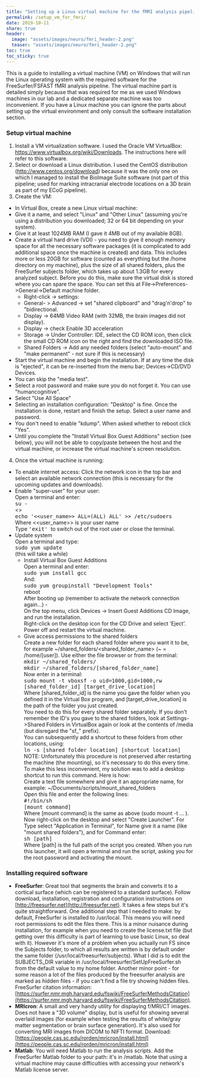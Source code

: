 ```yaml
---
title: "Setting up a Linux virtual machine for the fMRI analysis pipeline"
permalink: /setup_vm_for_fmri/
date: 2019-10-11
share: true
header:
  image: "assets/images/neuro/fmri_header-2.png"
  teaser: "assets/images/neuro/fmri_header-2.png"
toc: true
toc_sticky: true
---
```


This is a guide to installing a virtual machine (VM) on Windows that will run the Linux operating system with the required software for the FreeSurfer/FSFAST fMRI analysis pipeline. The virtual machine part is detailed simply because that was required for me as we used Windows machines in our lab and a dedicated separate machine was too inconvenient. If you have a Linux machine you can ignore the parts about setting up the virtual environment and only consult the software installation section.


### Setup virtual machine
1. Install a VM virtualization software. I used the Oracle VM VirtualBox: https://www.virtualbox.org/wiki/Downloads. The instructions here will refer to this software.
2. Select or download a Linux distribution. I used the CentOS distribution (http://www.centos.org/download) because it was the only one on which I managed to install the BioImage Suite software (not part of this pipeline; used for marking intracranial electrode locations on a 3D brain as part of my ECoG pipeline).
3. Create the VM:
  * In Virtual Box, create a new Linux virtual machine:
  * Give it a name, and select "Linux" and "Other Linux" (assuming you're using a distribution you downloaded; 32 or 64 bit depending on your system).
  * Give it at least 1024MB RAM (I gave it 4MB out of my available 8GB).
  * Create a virtual hard drive (VDI) - you need to give it enough memory space for all the necessary software packages (it is complicated to add additional space once the machine is created) and data. This includes more or less 20GB for software (counted as everything but the /home directory on my machine), plus the size of all shared folders, plus the FreeSurfer subjects folder, which takes up about 1.3GB for every analyzed subject. Before you do this, make sure the virtual disk is stored where you can spare the space. You can set this at File->Preferences->General->Default machine folder.
    * Right-click -> settings:
    *	General- > Advanced -> set "shared clipboard" and "drag'n'drop" to "bidirectional.
    *	Display -> 64MB Video RAM (with 32MB, the brain images did not display).
    *	Display -> check Enable 3D acceleration
    *	Storage -> Under Controller: IDE, select the CD ROM icon, then click the small CD ROM icon on the right and find the downloaded ISO file.
    *	Shared Folders -> Add any needed folders (select "auto-mount" and "make permanent" - not sure if this is necessary)  
  *	Start the virtual machine and begin the installation. If at any time the disk is "ejected", it can be re-inserted from the menu bar; Devices->CD/DVD Devices.  
  *	You can skip the "media test".  
  *	Select a root password and make sure you do not forget it. You can use "humancognitive".  
  *	Select "Use All Space"  
  *	Selecting an installation configuration: "Desktop" is fine. Once the installation is done, restart and finish the setup. Select a user name and password.  
  *	You don't need to enable "kdump". When asked whether to reboot click "Yes".  
  * Until you complete the "Install Virtual Box Guest Additions" section (see below), you will not be able to copy/paste between the host and the virtual machine, or increase the virtual machine's screen resolution.  
4. Once the virtual machine is running:  
  *	To enable internet access: Click the network icon in the top bar and select an available network connection (this is necessary for the upcoming updates and downloads).  
  * Enable "super-user" for your user:   
    Open a terminal and enter:  
    <span style="font-family:monospace;"> su - </span>  
    <<enter root password in prompt>>  
    <span style="font-family:monospace;"> echo '<<user_name>> ALL=(ALL) ALL' >> /etc/sudoers </span>  
    Where <<user_name>> is your user name  
    Type <span style="font-family:monospace;"> 'exit' </span> to switch out of the root user or close the terminal.  
  *	Update system  
    Open a terminal and type:  
    <span style="font-family:monospace;">sudo yum update</span>  
    (this will take a while)  
    *	Install Virtual Box Guest Additions  
    Open a terminal and enter:  
    <span style="font-family:monospace;">sudo yum install gcc</span>  
    And:  
    <span style="font-family:monospace;">sudo yum groupinstall "Development Tools" </span>  
    reboot  
    After booting up (remember to activate the network connection again…) -  
    On the top menu, click Devices -> Insert Guest Additions CD Image, and run the installation.  
    Right-click on the desktop icon for the CD Drive and select 'Eject'.  
    Power off and restart the virtual machine.  
    * Give access permissions to the shared folders  
    Create a new folder for each shared folder where you want it to be, for example ~/shared_folders/<shared_folder_name> (~ = /home/[user]). Use either the file browser or from the terminal:   <br>
    <span style="font-family:monospace;">  mkdir ~/shared_folders/ </span>   <br>
    <span style="font-family:monospace;">  mkdir ~/shared_folders/[shared_folder_name] </span>   <br>
    Now enter in a terminal:  <br>
    <span style="font-family:monospace;">sudo mount -t vboxsf -o uid=1000,gid=1000,rw [shared_folder_id] [target_drive_location] </span>   <br>
    Where [shared_folder_id] is the name you gave the folder when you defined it in the Virtual Box program, and [target_drive_location] is the path of the folder you just created.   <br>
    You need to do this for every shared folder separately. If you don't remember the ID's you gave to the shared folders, look at Settings->Shared Folders in VirtualBox again or look at the contents of /media (but disregard the "sf_" prefix).  <br>
    You can subsequently add a shortcut to these folders from other locations, using:  <br>
    <span style="font-family:monospace;">ln -s [shared folder location] [shortcut location] </span>  <br>
    NOTE: Unfortunately this procedure is not preserved after restarting the machine (the mounting), so it's necessary to do this every time. To make this less inconvenient, my solution was to add a desktop shortcut to run this command. Here is how:  <br>
    Create a text file somewhere and give it an appropriate name, for example: ~/Documents/scripts/mount_shared_folders  <br>
    Open this file and enter the following lines:  <br>
    <span style="font-family:monospace;"> #!/bin/sh </span>  <br>
    <span style="font-family:monospace;"> [mount command] </span> <br>
    Where [mount command] is the same as above (sudo mount -t … ).  
    Now right-click on the desktop and select "Create Launcher". For Type select "Application in Terminal", for Name give it a name (like "mount shared folders"), and for Command enter:  <br>
    <span style="font-family:monospace;"> sh [path] </span>  <br>
    Where [path] is the full path of the script you created. When you run this launcher, it will open a terminal and run the script, asking you for the root password and activating the mount.  


### Installing required software
* **FreeSurfer**: Great tool that segments the brain and converts it to a cortical surface (which can be registered to a standard surface).
Follow download, installation, registration and configuration instructions on [http://freesurfer.net](http://freesurfer.net). It takes a few steps but it's quite straightforward.
One additional step that I needed to make: by default, FreeSurfer is installed to /usr/local. This means you will need root permissions to edit the files there. This is a minor nuisance during installation, for example when you need to create the license.txt file (but getting over this difficulty is part of learning to use basic Linux, so deal with it). However it's more of a problem when you actually run FS since the Subjects folder, to which all results are written is by default under the same folder (/usr/local/freesurfer/subjects). What I did is to edit the SUBJECTS_DIR variable in /usr/local/freesurfer/SetUpFreeSurfer.sh from the default value to my home folder.
Another minor point - for some reason a lot of the files produced by the freesurfer analysis are marked as hidden files - if you can't find a file try showing hidden files.
FreeSurfer citation information: [https://surfer.nmr.mgh.harvard.edu/fswiki/FreeSurferMethodsCitation](https://surfer.nmr.mgh.harvard.edu/fswiki/FreeSurferMethodsCitation).
* **MRIcron**:  A small and very handy utility for displaying f/MRI/CT images. Does not have a "3D volume" display, but is useful for showing several overlaid images (for example when testing the results of white/gray matter segmentation or brain surface generation). It's also used for converting MRI images from DICOM to NIFTI format.
Download: [https://people.cas.sc.edu/rorden/mricron/install.html](https://people.cas.sc.edu/rorden/mricron/install.html)
* **Matlab**: You will need Matlab to run the analysis scripts. Add the FreeSurfer Matlab folder to your path: it's in <FreeSurfer Home Directory>/matlab. Note that using a virtual machine may cause difficulties with accessing your network's Matlab license server.
